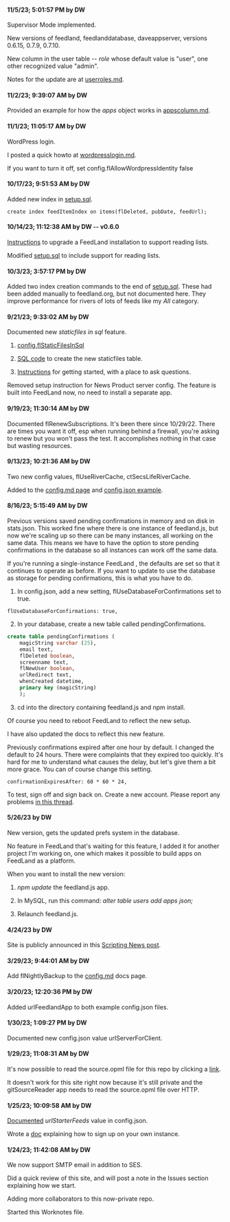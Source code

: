 #### 11/5/23; 5:01:57 PM by DW

Supervisor Mode implemented. 

New versions of feedland, feedlanddatabase, daveappserver, versions 0.6.15, 0.7.9, 0.7.10.

New column in the user table -- <i>role</i> whose default value is "user", one other recognized value "admin".

Notes for the update are at <a href="https://github.com/scripting/feedlandInstall/blob/main/docs/userroles.md">userroles.md</a>. 

#### 11/2/23; 9:39:07 AM by DW

Provided an example for how the <i>apps</i> object works in <a href="https://github.com/scripting/feedlandInstall/blob/main/docs/appscolumn.md">appscolumn.md</a>. 

#### 11/1/23; 11:05:17 AM by DW

WordPress login. 

I posted a quick howto at <a href="https://github.com/scripting/feedlandInstall/blob/main/docs/wordpresslogin.md">wordpresslogin.md</a>. 

If you want to turn it off, set config.flAllowWordpressIdentity false

#### 10/17/23; 9:51:53 AM by DW

Added new index in <a href="https://github.com/scripting/feedlandInstall/blob/main/docs/setup.sql">setup.sql</a>. 

`create index feedItemIndex on items(flDeleted, pubDate, feedUrl);`

#### 10/14/23; 11:12:38 AM by DW -- v0.6.0

<a href="https://github.com/scripting/feedlandInstall/blob/main/docs/readinglistupgrade.md">Instructions</a> to upgrade a FeedLand installation to support reading lists.

Modified <a href="https://github.com/scripting/feedlandInstall/blob/main/docs/setup.sql">setup.sql</a> to include support for reading lists.

#### 10/3/23; 3:57:17 PM by DW

Added two index creation commands to the end of <a href="https://github.com/scripting/feedlandInstall/blob/main/docs/setup.sql">setup.sql</a>. These had been added manually to feedland.org, but not documented here. They improve performance for rivers of lots of feeds like my <i>All</i> category.

#### 9/21/23; 9:33:02 AM by DW

Documented new <i>staticfiles in sql</i> feature. 

1. <a href="https://github.com/scripting/feedlandInstall/blob/main/docs/config.md#flstaticfilesinsql">config.flStaticFilesInSql</a>

2. <a href="https://github.com/scripting/feedlandInstall/blob/main/docs/setup.sql#L121">SQL code</a> to create the new staticfiles table. 

3. <a href="https://github.com/scripting/feedlandInstall/issues/39">Instructions</a> for getting started, with a place to ask questions. 

Removed setup instruction for News Product server config. The feature is built into FeedLand now, no need to install a separate app.

#### 9/19/23; 11:30:14 AM by DW

Documented flRenewSubscriptions. It's been there since 10/29/22. There are times you want it off, esp when running behind a firewall, you're asking to renew but you won't pass the test. It accomplishes nothing in that case but wasting resources. 

#### 9/13/23; 10:21:36 AM by DW

Two new config values, flUseRiverCache, ctSecsLifeRiverCache.

Added to the <a href="https://github.com/scripting/feedlandInstall/blob/main/docs/config.md#fluserivercache-ctsecsliferivercache">config.md page</a> and <a href="https://github.com/scripting/feedlandInstall/blob/main/config.json#L61">config.json example</a>. 

#### 8/16/23; 5:15:49 AM by DW

Previous versions saved pending confirmations in memory and on disk in stats.json. This worked fine where there is one instance of feedland.js, but now we're scaling up so there can be many instances, all working on the same data. This means we have to have the option to store pending confirmations in the database so all instances can work off the same data. 

If you're running a single-instance FeedLand , the defaults are set so that it continues to operate as before. If you want to update to use the database as storage for pending confirmations, this is what you have to do.

1. In config.json, add a new setting, flUseDatabaseForConfirmations set to true.

<code>flUseDatabaseForConfirmations: true,</code>

2. In your database, create a new table called pendingConfirmations.

```SQLcreate table pendingConfirmations (	magicString varchar (25),	email text,	flDeleted boolean, 	screenname text,	flNewUser boolean,	urlRedirect text,	whenCreated datetime,	primary key (magicString)	);```

3. cd into the directory containing feedland.js and npm install.

Of course you need to reboot FeedLand to reflect the new setup. 

I have also updated the docs to reflect this new feature.

Previously confirmations expired after one hour by default. I changed the default to 24 hours. There were complaints that they expired too quickly. It's hard for me to understand what causes the delay, but let's give them a bit more grace. You can of course change this setting.

<code>confirmationExpiresAfter: 60 * 60 * 24,</code>

To test, sign off and sign back on. Create a new account. Please report any problems <a href="https://github.com/scripting/feedlandInstall/issues/37">in this thread</a>. 

#### 5/26/23 by DW

New version, gets the updated prefs system in the database. 

No feature in FeedLand that's waiting for this feature, I added it for another project I'm working on, one which makes it possible to build apps on FeedLand as a platform. 

When you want to install the new version:

1. <i>npm update</i> the feedland.js app.

2. In MySQL, run this command: <i>alter table users add apps json;</i>

3. Relaunch feedland.js. 

#### 4/24/23 by DW

Site is publicly announced in this <a href="http://scripting.com/2023/04/24/151114.html">Scripting News post</a>. 

#### 3/29/23; 9:44:01 AM by DW

Add flNightlyBackup to the <a href="https://github.com/scripting/feedlandInstall/blob/main/docs/config.md">config.md</a> docs page. 

#### 3/20/23; 12:20:36 PM by DW

Added urlFeedlandApp to both example config.json files.

#### 1/30/23; 1:09:27 PM by DW

Documented new config.json value urlServerForClient.

#### 1/29/23; 11:08:31 AM by DW

It's now possible to read the source.opml file for this repo by clicking a <a href="http://gitsourcereader.opml.org/?repo=feedlandInstall">link</a>.

It doesn't work for this site right now because it's still private and the gitSourceReader app needs to read the source.opml file over HTTP.

#### 1/25/23; 10:09:58 AM by DW

<a href="https://github.com/scripting/feedlandInstall/blob/main/docs/config.md#urlstarterfeeds">Documented</a> <i>urlStarterFeeds</i> value in config.json.

Wrote a <a href="https://github.com/scripting/feedlandInstall/blob/main/docs/signup.md">doc</a> explaining how to sign up on your own instance. 

#### 1/24/23; 11:42:08 AM by DW

We now support SMTP email in addition to SES.

Did a quick review of this site, and will post a note in the Issues section explaining how we start. 

Adding more collaborators to this now-private repo.

Started this Worknotes file. 

